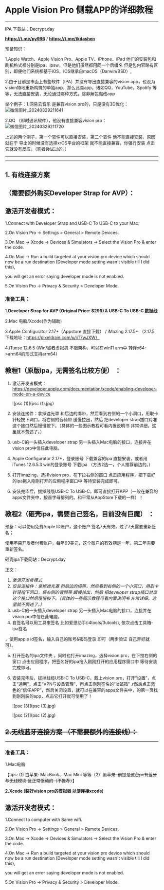 # Apple Vision Pro 侧载APP的详细教程

----

IPA 下载站：Decrypt.day

**https://t.me/py996** / **https://t.me/tkdashen**





预备知识：

1.Apple Watch、Apple Vision Pro、Apple TV、iPhone、iPad 他们的安装包和刷机格式都分别是ipa、ipsw，但是他们虽然都用同一个后缀名 但是包内容略有区别，即便他们系统都基于iOS，iOS继承自macOS（Darwin/BSD）,

2.由于目前是市面上有些软件（IPA）并没有导出直接兼容的vision app，也没为vision特地重新构筑的单独app，那么此类app，诸如QQ，YouTube，Spotify 等等，无法直接安装，无论通过哪种方式。除非解包魔改app

举个例子：1.网易云音乐 是兼容vision pro的，只是没有3D优化：![微信图片_20240329211641](微信图片_20240329211641.jpg)



2.QQ （即时通讯软件），他没有直接兼容vision pro：![微信图片_20240329211720](微信图片_20240329211720.jpg)



上述的两个例子，第一个软件可以直接安装，第二个软件 他不能直接安装，原因就在于 导出的时候没有选择xrOS平台的框架 就不能直接兼容，你强行安装 点击它就没有反应。（笔者尝试过的。）





---

---

## 1. 有线连接方案

## （需要额外购买Developer Strap for AVP）：

## 激活开发者模式：

1.Connect with Developer Strap and USB-C To USB-C to your Mac.

2.On Vision Pro -> Settings > General > Remote Devices.

3.On Mac -> Xcode -> Devices & Simulators -> Select the Vision Pro & enter the code.

4.On Mac -> Run a build targeted at your vision pro device which should now be a run destination (Developer mode setting wasn't visible till I did this), 

you will get an error saying developer mode is not enabled.

5.On Vision Pro -> Privacy & Security > Developer Mode.



### 准备工具：

1.**Developer Strap for AVP (Original Price: $299) & USB-C To USB-C 数据线**

2.Mac 电脑/Xcode(作为辅助)

3.Apple Configurator 2.17+（Appstore 直接下载） / iMazing 2.17.5+ （2.17.5 下载地址：https://pixeldrain.com/u/iiT7wJXW）

4.iTunse 12.6.5 (Win/或者虚拟机 不限架构，可以在win11 arm中 转译x64->arm64的形式支持arm64)



## 教程1（原版ipa，无需签名比较方便） ：

1. 激活开发者模式：https://developer.apple.com/documentation/xcode/enabling-developer-mode-on-a-device

   ![psc (1)](psc (1).jpg)

2. 安装连接件：拿掉遮光罩 和后边的绑带，然后看到右侧的一个小洞口，用取卡针轻按下洞口，将右侧的音频带 缓慢拉出，然后 把developer strap插口对准这个接口然后慢慢按下。（具体的一些图示教程可看内置说明书 非常详细，这里就不赘述了。）

3. usb-C的一头插入developer strap 另一头插入Mac电脑的接口，连接并在vision pro中信任此电脑。

4. Apple Configurator 2.17+，登录账号 下载兼容的ipa 直接安装，或者用iTunes 12.6.5.3 win的登录账号 下载ipa （方法2选一，个人推荐前边的。）

5. 打开imazing，选择vision pro，在下拉右侧的窗口 点击应用程序，把下载好的ipa拖入刚刚打开的应用程序窗口中 等待安装完成即可。

6. 安装完毕后，拔掉线缆USB-C To USB-C，即可直接打开APP（一般在兼容的apps文件夹中，按首字母排列的。和平常从AppStore下载的一样）！





## 教程2（砸壳ipa，需要自己签名，目前没有巨魔） ：

预备：可以使用免费Apple ID账户，这个账户 签名7天有效，过了7天需要重新签名；

使用苹果开发者付费账户，每年99美元，这个账户的有效期是一年。第二年需要重新签名。

砸壳ipa下载网站：Decrypt.day

正文：

1. *激活开发者模式*
2. *安装连接件：拿掉遮光罩 和后边的绑带，然后看到右侧的一个小洞口，用取卡针轻按下洞口，将右侧的音频带 缓慢拉出，然后 把developer strap插口对准这个接口然后慢慢按下。（具体的一些图示教程可看内置说明书 非常详细，这里就不赘述了。）*
3. usb-C的一头插入developer strap 另一头插入Mac电脑的接口，连接并在vision pro中信任此电脑。
4. 自签名可以用工具来签名 比如爱思助手(i4tools/3utools), 依次点击工具箱-ipa签名

，使用apple id签名，输入自己的账号&密码登录 即可（两步验证 自己弄好就可）。

5. 打开签名的ipa文件夹 ，同时也打开imazing，选择vision pro，在下拉右侧的窗口 点击应用程序，把签名好的ipa拖入刚刚打开的应用程序窗口中 等待安装完成即可。

6. 安装完毕后，拔掉线缆USB-C To USB-C，戴上vision pro，打开“设置”，点击“通用”，点击“VPN与设备管理”，再点击刚刚签名的“id邮箱” .r然后点击蓝色的“信任APP”，然后关闭设置，就可以在兼容的apps文件夹中，的第一页找到刚刚装的app，点击它打开就可使用了！

   ![psc (3)](psc (3).jpg)

   ![psc (2)](psc (2).jpg)







## ~~2.无线蓝牙连接方案 （不需要额外的连接线）：~~

----

### 准备工具：

1.Mac电脑

【tips: (1) 白苹果: MacBook、Mac Mini 等等（2）~~黑苹果: 前提是这台pc有蓝牙与无线模块 且正常驱动的（不推荐）~~】

**2.Xcode (装好vision pro的模拟器 以便连接xcode)**



## 激活开发者模式：

1.Connect to computer with Same wifi.

2.On Vision Pro -> Settings > General > Remote Devices.

3.On Mac -> Xcode -> Devices & Simulators -> Select the Vision Pro & enter the code.

4.On Mac -> Run a build targeted at your vision pro device which should now be a run destination (Developer mode setting wasn't visible till I did this), 

you will get an error saying developer mode is not enabled.

5.On Vision Pro -> Privacy & Security > Developer Mode.


